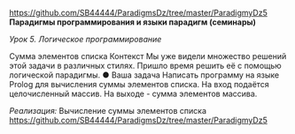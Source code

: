 https://github.com/SB44444/ParadigmsDz/tree/master/ParadigmyDz5  
**Парадигмы программирования и языки парадигм (семинары)**  
  
*Урок 5. Логическое программирование*  

Сумма элементов списка
Контекст
Мы уже видели множество решений этой задачи в различных
стилях. Пришло время решить её с помощью логической
парадигмы.
● Ваша задача
Написать программу на языке Prolog для вычисления суммы
элементов списка. На вход подаётся целочисленный массив.
На выходе - сумма элементов массива.

*Реализация:*
Вычисление суммы элементов списка
https://github.com/SB44444/ParadigmsDz/tree/master/ParadigmyDz5